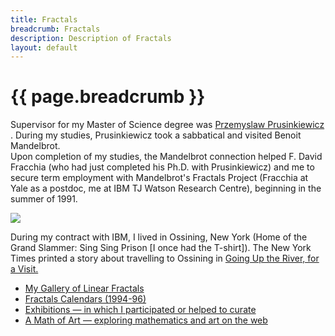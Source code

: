 ```yaml
---
title: Fractals
breadcrumb: Fractals
description: Description of Fractals
layout: default
---
```

# {{ page.breadcrumb }}

 Supervisor for my Master of Science degree was 
	<a href="https://en.wikipedia.org/wiki/Przemys%C5%82aw_Prusinkiewicz">
		Przemyslaw Prusinkiewicz
	</a>.
	During my studies, 
	Prusinkiewicz took a sabbatical and visited Benoit Mandelbrot.  
	Upon completion of my studies, the Mandelbrot connection helped 
	F. David Fracchia
	(who had just completed his Ph.D. with Prusinkiewicz) 
	and me to secure term employment with Mandelbrot's Fractals Project 
	(Fracchia at Yale as a postdoc, me at IBM TJ Watson Research Centre), 
	beginning in the summer of 1991.
		<p>
			<img class="img-responsive" 
			src="/~hepting/assets/images/fractals/grand-slammer.jpg">
		</p>
		<p>
			During my contract with IBM, I lived in Ossining, New York 
			(Home of the Grand Slammer: Sing Sing Prison [I once had the T-shirt]).
			The New York Times printed a story about travelling to Ossining in 
			<a href="http://www.nytimes.com/2005/01/21/travel/escapes/going-up-the-river-for-a-visit.html">
				Going Up the River, for a Visit.
			</a>
		</p>

- [My Gallery of Linear Fractals](gallery/)
- [Fractals Calendars (1994-96)](calendars/)
- [Exhibitions &mdash; in which I participated or helped to curate](exhibits/)
- [A Math of Art &mdash; exploring mathematics and art on the web](math-of-art.html)
